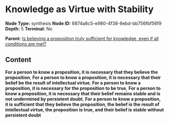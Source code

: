 # Knowledge as Virtue with Stability

**Node Type:** synthesis
**Node ID:** 6874a8c5-e980-4f38-8ebd-bb756fbf56f9
**Depth:** 5
**Terminal:** No

**Parent:** [Is believing a proposition truly sufficient for knowledge, even if all conditions are met?](is-believing-a-proposition-truly-sufficient-for-knowledge-even-if-all-conditions-are-met-antithesis-2de393f8-6c6e-4782-b9f5-152fc429ebf1.md)

## Content

**For a person to know a proposition, it is necessary that they believe the proposition**, **For a person to know a proposition, it is necessary that their belief be the result of intellectual virtue**, **For a person to know a proposition, it is necessary for the proposition to be true**, **For a person to know a proposition, it is necessary that their belief remains stable and is not undermined by persistent doubt**, **For a person to know a proposition, it is sufficient that they believe the proposition, the belief is the result of intellectual virtue, the proposition is true, and their belief is stable without persistent doubt**
